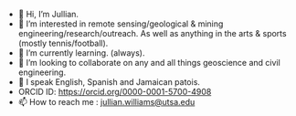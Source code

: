 - 👋 Hi, I’m Jullian.
- 👀 I’m interested in remote sensing/geological & mining engineering/research/outreach. As well as anything in the arts & sports (mostly tennis/football).
- 🌱 I’m currently learning. (always).
- 💞️ I’m looking to collaborate on any and all things geoscience and civil engineering.
- 🦜 I speak English, Spanish and Jamaican patois.
- ORCID ID: https://orcid.org/0000-0001-5700-4908
- 📫 How to reach me : jullian.williams@utsa.edu

<!---
jcbw/jcbw is a ✨ special ✨ repository because its `README.md` (this file) appears on your GitHub profile.
You can click the Preview link to take a look at your changes.
--->
